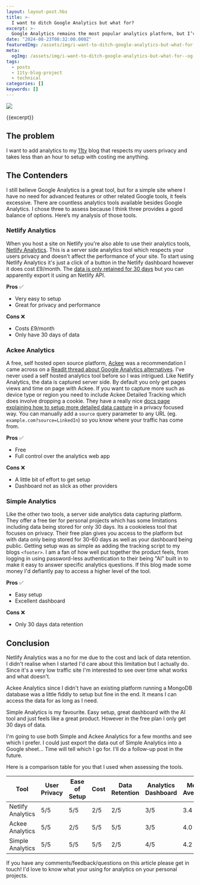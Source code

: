 ```yaml
---
layout: layout-post.hbs
title: >-
  I want to ditch Google Analytics but what for?
excerpt: >-
  Google Analytics remains the most popular analytics platform, but I’ve grown tired of its privacy invasions and performance issues. This post is my journey to find a simple analytics tool that respects both my needs and my users' data.
date: "2024-08-23T08:32:00.000Z"
featuredImg: /assets/img/i-want-to-ditch-google-analytics-but-what-for--featured-img.webp
meta:
  ogImg: /assets/img/i-want-to-ditch-google-analytics-but-what-for--og-img.jpg
tags:
  - posts
  - 11ty-blog-project
  - technical
categories: []
keywords: []
---
```


<!-- *[FE]: Front-End -->

![]({{featuredImg}})

{{excerpt}}

<some text>

## The problem
I want to add analytics to my [11ty](https://www.11ty.dev/) blog that respects my users privacy and takes less than an hour to setup with costing me anything.


## The Contenders
I still believe Google Analytics is a great tool, but for a simple site where I have no need for advanced features or other related Google tools, it feels excessive. There are countless analytics tools available besides Google Analytics. I chose three to assess because I think three provides a good balance of options. Here’s my analysis of those tools.




### Netlify Analytics
When you host a site on Netlify you're also able to use their analytics tools, [Netlify Analytics](https://www.netlify.com/platform/core/analytics/). This is a server side analytics tool which respects your users privacy and doesn't affect the performance of your site. To start using Netlify Analytics it's just a click of a button in the Netlify dashboard however it does cost £9/month. The [data is only retained for 30 days](https://answers.netlify.com/t/historical-analytics-data-more-than-30-days/26466/30) but you can apparently export it using an Netlify API.

**Pros** ✅
* Very easy to setup
* Great for privacy and performance 

**Cons** ❌
* Costs £9/month
* Only have 30 days of data


### Ackee Analytics 
A free, self hosted open source platform, [Ackee](https://ackee.electerious.com/) was a recommendation I came across on a [Readit thread about Google Analytics alternatives](https://www.reddit.com/r/webdev/comments/qety61/what_is_a_good_lightweight_free_alternative_to/). I've never used a self hosted analytics tool before so I was intrigued. Like Netlify Analytics, the data is captured server side. By default you only get pages views and time on page with Ackee. If you want to capture more such as device type or region you need to include Ackee Detailed Tracking which does involve dropping a cookie. They have a really nice [docs page explaining how to setup more detailed data capture](https://docs.ackee.electerious.com/#/docs/Anonymization#personal-data) in a privacy focused way. You can manually add a `source` query parameter to any URL (eg. `example.com?source=LinkedIn`) so you know where your traffic has come from.

**Pros** ✅
* Free
* Full control over the analytics web app

**Cons** ❌
* A little bit of effort to get setup
* Dashboard not as slick as other providers


### Simple Analytics
Like the other two tools, a server side analytics data capturing platform. They offer a free tier for personal projects which has some limitations including data being stored for only 30 days. Its a cookieless tool that focuses on privacy. Their free plan gives you access to the platform but with data only being stored for 30-60 days as well as your dashboard being public. Getting setup was as simple as adding the tracking script to my blogs `<footer>`. I am a fan of how well put together the product feels, from logging in using password-less authentication to their being "AI" built in to make it easy to answer specific analytics questions. If this blog made some money I'd defiantly pay to access a higher level of the tool.

**Pros** ✅
* Easy setup
* Excellent dashboard

**Cons** ❌
* Only 30 days data retention 



## Conclusion
Netlify Analytics was a no for me due to the cost and lack of data retention. I didn't realise when I started I'd care about this limitation but I actually do. Since it's a very low traffic site I'm interested to see over time what works and what doesn't. 

Ackee Analytics since I didn't have an existing platform running a MongoDB database was a little fiddly to setup but fine in the end. It means I can access the data for as long as I need. 

Simple Analytics is my favourite. Easy setup, great dashboard with the AI tool and just feels like a great product. However in the free plan I only get 30 days of data.

I'm going to use both Simple and Ackee Analytics for a few months and see which I prefer. I could just export the data out of Simple Analytics into a Google sheet... Time will tell which I go for. I'll do a follow-up post in the future. 

Here is a comparison table for you that I used when assessing the tools. 

| Tool                | User Privacy | Ease of Setup | Cost  | Data Retention | Analytics Dashboard | Mean Average |
|---------------------|--------------|---------------|-------|----------------|---------------------|--------------|
| Netlify Analytics   | 5/5          | 5/5           | 2/5   | 2/5            | 3/5                 | 3.4          |
| Ackee Analytics     | 5/5          | 2/5           | 5/5   | 5/5            | 3/5                 | 4.0          |
| Simple Analytics    | 5/5          | 5/5           | 5/5   | 2/5            | 4/5                 | 4.2          |

If you have any comments/feedback/questions on this article please get in touch! I'd love to know what your using for analytics on your personal projects.
